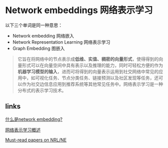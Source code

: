 # Network embeddings 网络表示学习
以下三个单词是同一种意思：
- Network embedding 网络嵌入
- Network Representation Learning 网络表示学习
- Graph Embedding 图嵌入

>它旨在将网络中的节点表示成**低维、实值、稠密的向量形式**，使得得到的向量形式可以在向量空间中具有表示以及推理的能力，同时可轻松方便的作为**机器学习模型的输入**，进而可将得到的向量表示运用到社交网络中常见的应用中，如可视化任务、节点分类任务、链接预测以及社区发现等任务，还可以作为社交边信息应用到推荐系统等其他常见任务中。网络表示学习是一种分布式的表示学习技术。

## links
[什么是network embedding?](https://www.zhihu.com/question/270000965/answer/351213729)

[网络表示学习概述](https://zhuanlan.zhihu.com/p/32504175)

[Must-read papers on NRL/NE](https://github.com/thunlp/NRLPapers)